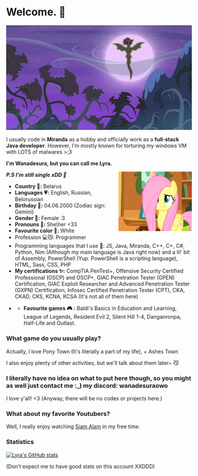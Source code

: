 # Welcome. 👋
![Wanadesura](https://github.com/Wanadesura/Wanadesura/blob/main/header.jpg)

I usually code in **Miranda** as a hobby and officially work as a **full-stack Java developer**.
However, I'm mostly known for torturing my windows VM with LOTS of malwares >;3

**I'm Wanadesura, but you can call me Lyra.**

<img align="right" alt="Wanadesura" width="199" src="https://github.com/Wanadesura/Wanadesura/blob/main/fluttershy.jpg" />

***P.S I'm still single xDD 🎀***

* **Country 🚩:** Belarus 
* **Languages 💗:** English, Russian, Belorussian
* **Birthday 🎂:** 04.06.2000 (Zodiac sign: Gemini)
* **Gender 🦇:** Female :3
* **Pronouns 🍷:** She\her <33
* **Favourite color 🤍:** White 
 * Profession 💻😼: Programmer
* Programming languages that I use 💜: JS, Java, Miranda, C++, C+, C#, Python, Nim (Although my main language is Java right now) and a lil' bit of Assembly, PowerShell (Yup. PowerShell is a scripting language), HTML, Sass, CSS, PHP
* **My certifications ✨:** CompTIA PenTest+, Offensive Security Certified Professional (OSCP) and OSCP+, GIAC Penetration Tester (GPEN) Certification, GIAC Exploit Researcher and Advanced Penetration Tester (GXPN) Certification, Infosec Certified Penetration Tester (CPT), CKA, CKAD, CKS, KCNA, KCSA (It's not all of them here)

- * **Favourite games 🎮 :** Baldi's Basics in Education and Learning, League of Legends, Resident Evil 2, Silent Hill 1-4, Danganronpa, Half-Life and Outlast.

### What game do you usually play?
Actually, I love Pony Town (It's literally a part of my life), + Ashes Town


I also enjoy plenty of other activities, but we'll talk about them later~ 😼

### I literally have no idea on what to put here though, so you might as well just contact me :_) my discord: wanadesuraowo
I love y'all! <3 (Anyway, there will be no codes or projects here.)

### What about my favorite Youtubers?

Well, I really enjoy watching [Siam Alam](https://www.youtube.com/@SiamAlamOfficial) in my free time.

### Statistics
[![Lyra's GitHub stats](https://github-readme-stats.vercel.app/api?username=wanadesura&theme=transparent)](https://github.com/anuraghazra/github-readme-stats)

(Don't expect me to have good stats on this account XXDDD)

